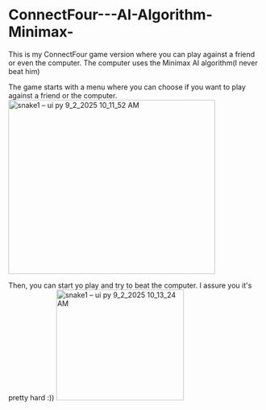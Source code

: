 # ConnectFour---AI-Algorithm-Minimax-
This is my ConnectFour game version where you can play against a friend or even the computer. The computer uses the Minimax AI algorithm(I never beat him)

The game starts with a menu where you can choose if you want to play against a friend or the computer.
<img width="410" height="346" alt="snake1 – ui py 9_2_2025 10_11_52 AM" src="https://github.com/user-attachments/assets/40fc3dd1-df5e-46b1-b080-f449e6b17717" />

Then, you can start yo play and try to beat the computer. I assure you it's pretty hard :))
<img width="253" height="220" alt="snake1 – ui py 9_2_2025 10_13_24 AM" src="https://github.com/user-attachments/assets/f0e7505e-ad6f-4972-b144-dc9753d74d1c" />


